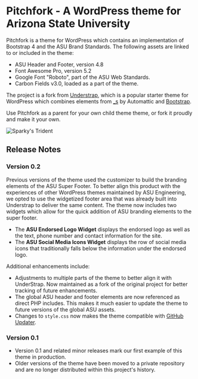 # Pitchfork - A WordPress theme for Arizona State University

Pitchfork is a theme for WordPress which contains an implementation of Bootstrap 4 and the ASU Brand Standards. The following assets are linked to or included in the theme:

- ASU Header and Footer, version 4.8
- Font Awesome Pro, version 5.2
- Google Font "Roboto", part of the ASU Web Standards.
- Carbon Fields v3.0, loaded as a part of the theme.

The project is a fork from [Understrap](https://understrap.com), which is a popular starter theme for WordPress which combines elements from [_s](https://underscores.me/) by Automattic and [Bootstrap](https://getbootstrap.com/).

Use Pitchfork as a parent for your own child theme theme, or fork it proudly and make it your own. 

![Sparky's Trident](https://brandguide.asu.edu/sites/default/files/styles/panopoly_image_original/public/asu_brandhq_images_master_pitchfork_0.png?itok=CdnAzLZW)

## Release Notes

### Version 0.2

Previous versions of the theme used the customizer to build the branding elements of the ASU Super Footer. To better align this product with the experiences of other WordPress themes maintained by ASU Engineering, we opted to use the widgetized footer area that was already built into Understrap to deliver the same content. The theme now includes two widgets which allow for the quick addition of ASU branding elements to the super footer.

- The **ASU Endorsed Logo Widget** displays the endorsed logo as well as the text, phone number and contact information for the site.
- The **ASU Social Media Icons Widget** displays the row of social media icons that traditionally falls below the information under the endorsed logo.

Additional enhancements include:

- Adjustments to multiple parts of the theme to better align it with UnderStrap. Now maintained as a fork of the original project for better tracking of future enhancements.
- The global ASU header and footer elements are now referenced as direct PHP includes. This makes it much easier to update the theme to future versions of the global ASU assets.
- Changes to `style.css` now makes the theme compatible with [GitHub Updater](https://github.com/afragen/github-updater).

### Version 0.1

- Version 0.1 and related minor releases mark our first example of this theme in production.
- Older versions of the theme have been moved to a private repository and are no longer distributed within this project's history.
